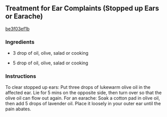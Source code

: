 ## Treatment for Ear Complaints (Stopped up Ears or Earache)

[be3f03ef1b](http://www.food.com/recipe/treatment-for-ear-complaints-stopped-up-ears-or-earache-100847)

### Ingredients

 - 3 drop of oil, olive, salad or cooking

 - 5 drop of oil, olive, salad or cooking

### Instructions

To clear stopped up ears: Put three drops of lukewarm olive oil in the affected ear. Lie for 5 mins on the opposite side, then turn over so that the olive oil can flow out again. For an earache: Soak a cotton pad in olive oil, then add 5 drops of lavender oil. Place it loosely in your outer ear until the pain abates.
